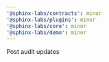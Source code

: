 ```yaml
---
'@sphinx-labs/contracts': minor
'@sphinx-labs/plugins': minor
'@sphinx-labs/core': minor
'@sphinx-labs/demo': minor
---
```


Post audit updates
